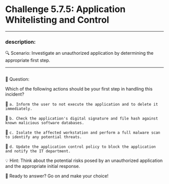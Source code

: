 # **Challenge 5.7.5: Application Whitelisting and Control**

---

### **description:**

🔍 Scenario: Investigate an unauthorized application by determining the appropriate first step.

---
```plaintext

```
🤔 Question:

Which of the following actions should be your first step in handling this incident?

🔘 ```a. Inform the user to not execute the application and to delete it immediately.```

🔘 ```b. Check the application's digital signature and file hash against known malicious software databases.```

🔘 ```c. Isolate the affected workstation and perform a full malware scan to identify any potential threats.```

🔘 ```d. Update the application control policy to block the application and notify the IT department.```

💡 Hint: Think about the potential risks posed by an unauthorized application and the appropriate initial response.

🚀 Ready to answer? Go on and make your choice!